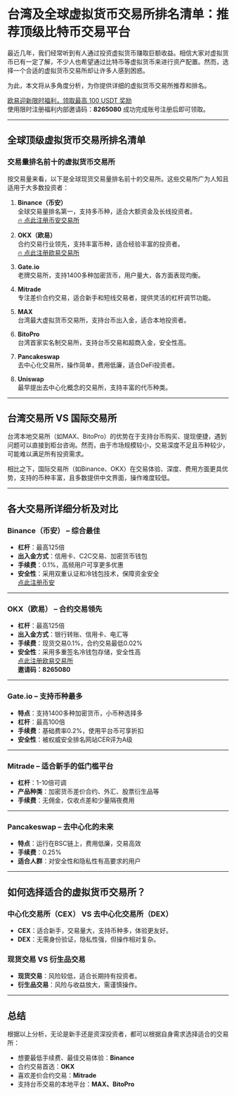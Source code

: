 # 台湾及全球虚拟货币交易所排名清单：推荐顶级比特币交易平台

最近几年，我们经常听到有人通过投资虚拟货币赚取巨额收益。相信大家对虚拟货币已有一定了解，不少人也希望通过比特币等虚拟货币来进行资产配置。然而，选择一个合适的虚拟货币交易所却让许多人感到困惑。

为此，本文将从多角度分析，为你提供详细的虚拟货币交易所推荐和排名。

[欧易迎新限时福利，领取最高 100 USDT 奖励](https://bit.ly/OKXe)  
使用限时注册福利内部邀请码：**8265080** 成功完成账号注册后即可领取。

---

## 全球顶级虚拟货币交易所排名清单

### 交易量排名前十的虚拟货币交易所

按交易量来看，以下是全球现货交易量排名前十的交易所。这些交易所广为人知且适用于大多数投资者：

1. **Binance（币安）**  
   全球交易量排名第一，支持多币种，适合大额资金及长线投资者。  
   [🔥 点此注册币安交易所](https://bit.ly/Binancec)

2. **OKX（欧易）**  
   合约交易行业领先，支持丰富币种，适合经验丰富的投资者。  
   [🔥 点此注册欧易交易所](https://bit.ly/OKXe)

3. **Gate.io**  
   老牌交易所，支持1400多种加密货币，用户量大，各方面表现均衡。

4. **Mitrade**  
   专注差价合约交易，适合新手和短线交易者，提供灵活的杠杆调节功能。  


5. **MAX**  
   台湾最大虚拟货币交易所，支持台币出入金，适合本地投资者。

6. **BitoPro**  
   台湾首家实名制交易所，支持台币交易和超商入金，安全性高。

7. **Pancakeswap**  
   去中心化交易所，操作简单，费用低廉，适合DeFi投资者。

8. **Uniswap**  
   最早提出去中心化概念的交易所，支持丰富的代币种类。

---

## 台湾交易所 VS 国际交易所

台湾本地交易所（如MAX、BitoPro）的优势在于支持台币购买、提现便捷，遇到问题可以直接到柜台咨询。然而，由于市场规模较小，交易深度不足且币种较少，可能难以满足所有投资需求。

相比之下，国际交易所（如Binance、OKX）在交易体验、深度、费用方面更具优势，支持的币种丰富，且多数提供中文界面，操作难度较低。

---

## 各大交易所详细分析及对比

### Binance（币安） – 综合最佳
- **杠杆**：最高125倍  
- **出入金方式**：信用卡、C2C交易、加密货币钱包  
- **手续费**：0.1%，高频用户可享更多优惠  
- **安全性**：采用双重认证和冷钱包技术，保障资金安全  
[点此注册币安](https://bit.ly/Binancec)

---

### OKX（欧易） – 合约交易领先
- **杠杆**：最高125倍  
- **出入金方式**：银行转账、信用卡、电汇等  
- **手续费**：现货交易0.1%，合约交易最低0.02%  
- **安全性**：采用多重签名冷钱包存储，安全性高  
[点此注册欧易交易所](https://bit.ly/OKXe)  
**邀请码：8265080**

---

### Gate.io – 支持币种最多
- **特点**：支持1400多种加密货币，小币种选择多  
- **杠杆**：最高100倍  
- **手续费**：基础费率0.2%，使用平台币可享折扣  
- **安全性**：被权威安全排名网站CER评为A级

---

### Mitrade – 适合新手的低门槛平台
- **杠杆**：1-10倍可调  
- **产品种类**：加密货币差价合约、外汇、股票衍生品等  
- **手续费**：无佣金，仅收点差和少量隔夜费用  


---

### Pancakeswap – 去中心化的未来
- **特点**：运行在BSC链上，费用低廉，交易高效  
- **手续费**：0.25%  
- **适合人群**：对安全性和隐私性有高要求的用户

---

## 如何选择适合的虚拟货币交易所？

### 中心化交易所（CEX） VS 去中心化交易所（DEX）
- **CEX**：适合新手，交易量大，支持币种多，体验更友好。  
- **DEX**：无需身份验证，隐私性强，但操作相对复杂。

### 现货交易 VS 衍生品交易
- **现货交易**：风险较低，适合长期持有投资者。  
- **衍生品交易**：风险与收益放大，需谨慎操作。

---

## 总结

根据以上分析，无论是新手还是资深投资者，都可以根据自身需求选择适合的交易所：

- 想要最低手续费、最佳交易体验：**Binance**  
- 合约交易首选：**OKX**  
- 喜欢差价合约交易：**Mitrade**  
- 支持台币交易的本地平台：**MAX、BitoPro**


